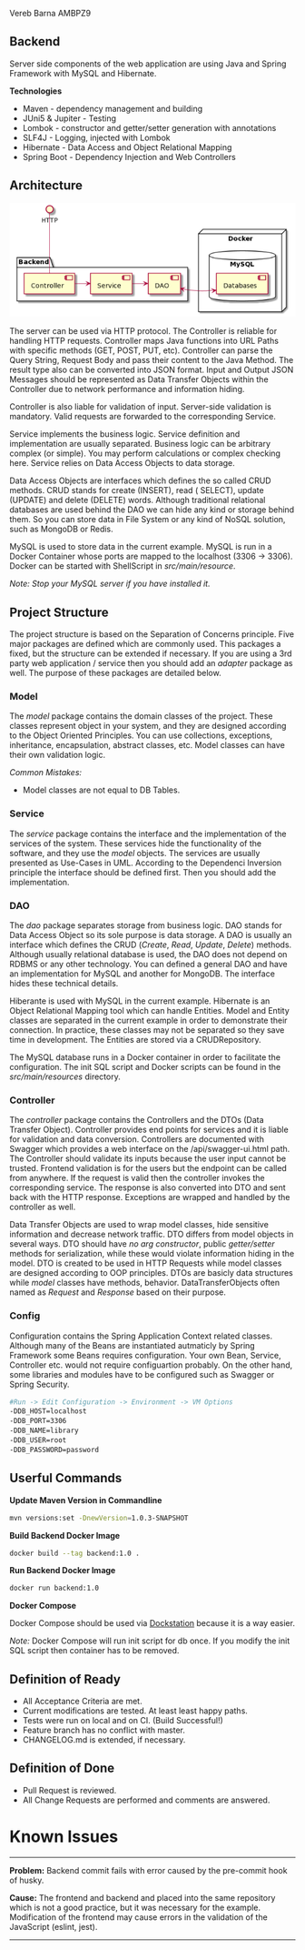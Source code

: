 Vereb Barna AMBPZ9
## Backend

Server side components of the web application are using Java and Spring Framework with MySQL and Hibernate.

__Technologies__

- Maven - dependency management and building
- JUni5 & Jupiter - Testing
- Lombok - constructor and getter/setter generation with annotations
- SLF4J - Logging, injected with Lombok
- Hibernate - Data Access and Object Relational Mapping
- Spring Boot - Dependency Injection and Web Controllers

## Architecture

![Architecture](architecture.png)

The server can be used via HTTP protocol. The Controller is reliable for handling HTTP requests. Controller maps Java
functions into URL Paths with specific methods (GET, POST, PUT, etc). Controller can parse the Query String, Request
Body and pass their content to the Java Method. The result type also can be converted into JSON format. Input and Output
JSON Messages should be represented as Data Transfer Objects within the Controller due to network performance and
information hiding.

Controller is also liable for validation of input. Server-side validation is mandatory. Valid requests are forwarded to
the corresponding Service.

Service implements the business logic. Service definition and implementation are usually separated. Business logic can
be arbitrary complex (or simple). You may perform calculations or complex checking here. Service relies on Data Access
Objects to data storage.

Data Access Objects are interfaces which defines the so called CRUD methods. CRUD stands for create (INSERT), read (
SELECT), update (UPDATE) and delete (DELETE) words. Although traditional relational databases are used behind the DAO we
can hide any kind or storage behind them. So you can store data in File System or any kind of NoSQL solution, such as
MongoDB or Redis.

MySQL is used to store data in the current example. MySQL is run in a Docker Container whose ports are mapped to the
localhost (3306 -> 3306). Docker can be started with ShellScript in _src/main/resource_.

_Note: Stop your MySQL server if you have installed it._

## Project Structure

The project structure is based on the Separation of Concerns principle. Five major packages are defined which are
commonly used. This packages a fixed, but the structure can be extended if necessary. If you are using a 3rd party web
application / service then you should add an _adapter_ package as well. The purpose of these packages are detailed
below.

### Model

The _model_ package contains the domain classes of the project. These classes represent object in your system, and they
are designed according to the Object Oriented Principles. You can use collections, exceptions, inheritance,
encapsulation, abstract classes, etc. Model classes can have their own validation logic.

_Common Mistakes:_

- Model classes are not equal to DB Tables.

### Service

The _service_ package contains the interface and the implementation of the services of the system. These services hide
the functionality of the software, and they use the _model_ objects. The services are usually presented as Use-Cases in
UML. According to the Dependenci Inversion principle the interface should be defined first. Then you should add the
implementation.

### DAO

The _dao_ package separates storage from business logic. DAO stands for Data Access Object so its sole purpose is data
storage. A DAO is usually an interface which defines the CRUD (_Create_, _Read_, _Update_, _Delete_) methods. Although
usually relational database is used, the DAO does not depend on RDBMS or any other technology. You can defined a general
DAO and have an implementation for MySQL and another for MongoDB. The interface hides these technical details.

Hiberante is used with MySQL in the current example. Hibernate is an Object Relational Mapping tool which can handle
Entities. Model and Entity classes are separated in the current example in order to demonstrate their connection. In
practice, these classes may not be separated so they save time in development. The Entities are stored via a
CRUDRepository.

The MySQL database runs in a Docker container in order to facilitate the configuration. The init SQL script and Docker
scripts can be found in the _src/main/resources_ directory.

### Controller

The _controller_ package contains the Controllers and the DTOs (Data Transfer Object). Controller provides end points
for services and it is liable for validation and data conversion. Controllers are documented with Swagger which provides
a web interface on the /api/swagger-ui.html path. The Controller should validate its inputs because the user input
cannot be trusted. Frontend validation is for the users but the endpoint can be called from anywhere. If the request is
valid then the controller invokes the corresponding service. The response is also converted into DTO and sent back with
the HTTP response. Exceptions are wrapped and handled by the controller as well.

Data Transfer Objects are used to wrap model classes, hide sensitive information and decrease network traffic. DTO
differs from model objects in several ways. DTO should have _no arg constructor_, public _getter/setter_ methods for
serialization, while these would violate information hiding in the model. DTO is created to be used in HTTP Requests
while model classes are designed according to OOP principles. DTOs are basicly data structures while _model_ classes
have methods, behavior. DataTransferObjects often named as _Request_ and _Response_ based on their purpose.

### Config

Configuration contains the Spring Application Context related classes. Although many of the Beans are instantiated
autmaticly by Spring Framework some Beans requires configuration. Your own Bean, Service, Controller etc. would not
require configuartion probably. On the other hand, some libraries and modules have to be configured such as Swagger or
Spring Security.

```bash
#Run -> Edit Configuration -> Environment -> VM Options
-DDB_HOST=localhost
-DDB_PORT=3306
-DDB_NAME=library
-DDB_USER=root
-DDB_PASSWORD=password
```

## Userful Commands

__Update Maven Version in Commandline__

```bash
mvn versions:set -DnewVersion=1.0.3-SNAPSHOT
```

__Build Backend Docker Image__

```bash
docker build --tag backend:1.0 .
```

__Run Backend Docker Image__

```bash
docker run backend:1.0
```

__Docker Compose__

Docker Compose should be used via [Dockstation](https://dockstation.io/) because it is a way easier.

_Note:_
Docker Compose will run init script for db once. If you modify the init SQL script then container has to be removed.

## Definition of Ready

- All Acceptance Criteria are met.
- Current modifications are tested. At least least happy paths.
- Tests were run on local and on CI. (Build Successful!)
- Feature branch has no conflict with master.
- CHANGELOG.md is extended, if necessary.

## Definition of Done

- Pull Request is reviewed.
- All Change Requests are performed and comments are answered.

# Known Issues

 
---

__Problem:__
Backend commit fails with error caused by the pre-commit hook of husky.

__Cause:__
The frontend and backend and placed into the same repository which is not a good practice, but it was necessary for the
example. Modification of the frontend may cause errors in the validation of the JavaScript (eslint, jest).



 
---